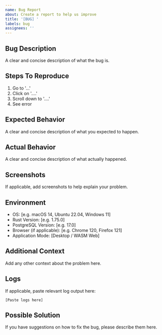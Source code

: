 ```yaml
---
name: Bug Report
about: Create a report to help us improve
title: '[BUG] '
labels: bug
assignees: ''
---
```


## Bug Description
A clear and concise description of what the bug is.

## Steps To Reproduce
1. Go to '...'
2. Click on '....'
3. Scroll down to '....'
4. See error

## Expected Behavior
A clear and concise description of what you expected to happen.

## Actual Behavior
A clear and concise description of what actually happened.

## Screenshots
If applicable, add screenshots to help explain your problem.

## Environment
- OS: [e.g. macOS 14, Ubuntu 22.04, Windows 11]
- Rust Version: [e.g. 1.75.0]
- PostgreSQL Version: [e.g. 17.0]
- Browser (if applicable): [e.g. Chrome 120, Firefox 121]
- Application Mode: [Desktop / WASM Web]

## Additional Context
Add any other context about the problem here.

## Logs
If applicable, paste relevant log output here:
```
[Paste logs here]
```

## Possible Solution
If you have suggestions on how to fix the bug, please describe them here.
